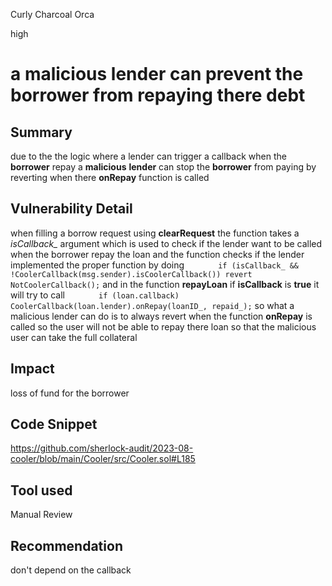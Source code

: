 Curly Charcoal Orca

high

# a malicious lender can prevent the borrower from repaying there debt
## Summary
due to the the logic where a lender can trigger a callback when the **borrower** repay a **malicious** **lender** can stop the **borrower** from paying by reverting when there **onRepay** function is called 
## Vulnerability Detail
when filling a borrow request using **clearRequest**  the function takes a *isCallback_* argument which is used to check if the lender want to be called when the borrower repay the loan and the function checks if the lender  implemented    the  proper function by 
doing 
`        if (isCallback_ && !CoolerCallback(msg.sender).isCoolerCallback()) revert NotCoolerCallback();
`
and in the function **repayLoan** if **isCallback** is **true** it will try to call 
`        if (loan.callback) CoolerCallback(loan.lender).onRepay(loanID_, repaid_);
`
so what a malicious lender  can do  is to always revert when the function **onRepay** is called so the user will not be able to repay there loan so that the malicious user can take the full collateral 
## Impact
loss of fund for the borrower
## Code Snippet
https://github.com/sherlock-audit/2023-08-cooler/blob/main/Cooler/src/Cooler.sol#L185
## Tool used

Manual Review

## Recommendation
don't depend on the callback 